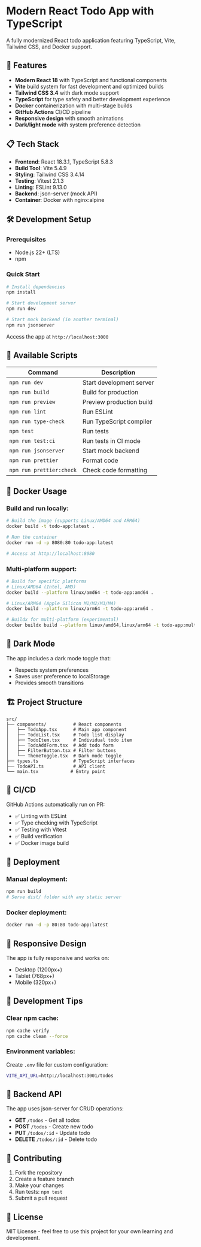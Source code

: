 # Modern React Todo App with TypeScript

A fully modernized React todo application featuring TypeScript, Vite, Tailwind CSS, and Docker support.

## 🚀 Features

- **Modern React 18** with TypeScript and functional components
- **Vite** build system for fast development and optimized builds
- **Tailwind CSS 3.4** with dark mode support
- **TypeScript** for type safety and better development experience
- **Docker** containerization with multi-stage builds
- **GitHub Actions** CI/CD pipeline
- **Responsive design** with smooth animations
- **Dark/light mode** with system preference detection

## 📋 Tech Stack

- **Frontend**: React 18.3.1, TypeScript 5.8.3
- **Build Tool**: Vite 5.4.9
- **Styling**: Tailwind CSS 3.4.14
- **Testing**: Vitest 2.1.3
- **Linting**: ESLint 9.13.0
- **Backend**: json-server (mock API)
- **Container**: Docker with nginx:alpine

## 🛠️ Development Setup

### Prerequisites
- Node.js 22+ (LTS)
- npm

### Quick Start
```bash
# Install dependencies
npm install

# Start development server
npm run dev

# Start mock backend (in another terminal)
npm run jsonserver
```

Access the app at `http://localhost:3000`

## 🧪 Available Scripts

| Command | Description |
|---------|-------------|
| `npm run dev` | Start development server |
| `npm run build` | Build for production |
| `npm run preview` | Preview production build |
| `npm run lint` | Run ESLint |
| `npm run type-check` | Run TypeScript compiler |
| `npm test` | Run tests |
| `npm run test:ci` | Run tests in CI mode |
| `npm run jsonserver` | Start mock backend |
| `npm run prettier` | Format code |
| `npm run prettier:check` | Check code formatting |

## 🐳 Docker Usage

### Build and run locally:
```bash
# Build the image (supports Linux/AMD64 and ARM64)
docker build -t todo-app:latest .

# Run the container
docker run -d -p 8080:80 todo-app:latest

# Access at http://localhost:8080
```

### Multi-platform support:
```bash
# Build for specific platforms
# Linux/AMD64 (Intel, AMD)
docker build --platform linux/amd64 -t todo-app:amd64 .

# Linux/ARM64 (Apple Silicon M1/M2/M3/M4)
docker build --platform linux/arm64 -t todo-app:arm64 .

# Buildx for multi-platform (experimental)
docker buildx build --platform linux/amd64,linux/arm64 -t todo-app:multi .
```

## 🌙 Dark Mode

The app includes a dark mode toggle that:
- Respects system preferences
- Saves user preference to localStorage
- Provides smooth transitions

## 🏗️ Project Structure

```
src/
├── components/          # React components
│   ├── TodoApp.tsx      # Main app component
│   ├── TodoList.tsx     # Todo list display
│   ├── TodoItem.tsx     # Individual todo item
│   ├── TodoAddForm.tsx  # Add todo form
│   ├── FilterButton.tsx # Filter buttons
│   └── ThemeToggle.tsx  # Dark mode toggle
├── types.ts             # TypeScript interfaces
├── TodoAPI.ts           # API client
└── main.tsx            # Entry point
```

## 🔄 CI/CD

GitHub Actions automatically run on PR:
- ✅ Linting with ESLint
- ✅ Type checking with TypeScript
- ✅ Testing with Vitest
- ✅ Build verification
- ✅ Docker image build

## 🚀 Deployment

### Manual deployment:
```bash
npm run build
# Serve dist/ folder with any static server
```

### Docker deployment:
```bash
docker run -d -p 80:80 todo-app:latest
```

## 📱 Responsive Design

The app is fully responsive and works on:
- Desktop (1200px+)
- Tablet (768px+)
- Mobile (320px+)

## 🔧 Development Tips

### Clear npm cache:
```bash
npm cache verify
npm cache clean --force
```

### Environment variables:
Create `.env` file for custom configuration:
```bash
VITE_API_URL=http://localhost:3001/todos
```

## 📝 Backend API

The app uses json-server for CRUD operations:
- **GET** `/todos` - Get all todos
- **POST** `/todos` - Create new todo
- **PUT** `/todos/:id` - Update todo
- **DELETE** `/todos/:id` - Delete todo

## 🤝 Contributing

1. Fork the repository
2. Create a feature branch
3. Make your changes
4. Run tests: `npm test`
5. Submit a pull request

## 📄 License

MIT License - feel free to use this project for your own learning and development.